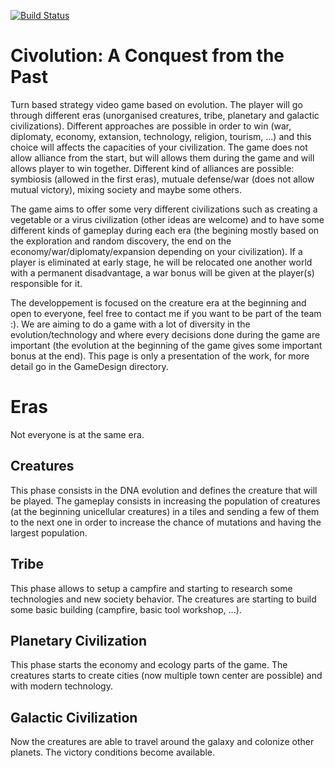 [![Build Status](https://travis-ci.org/loikki/civolution.svg?branch=master)](https://travis-ci.org/loikki/civolution)
# Civolution: A Conquest from the Past
Turn based strategy video game based on evolution.
The player will go through different eras (unorganised creatures, tribe, planetary and galactic civilizations).
Different approaches are possible in order to win (war, diplomaty, economy, extansion, technology, religion, tourism, ...) and this choice will affects the capacities of your civilization. The game does not allow alliance from the start, but will allows them during the game and will allows player to win together.
Different kind of alliances are possible: symbiosis (allowed in the first eras), mutuale defense/war (does not allow mutual victory), mixing society and maybe some others.

The game aims to offer some very different civilizations such as creating a vegetable or a virus civilization (other ideas are welcome) and to have some different kinds of gameplay during each era (the begining mostly based on the exploration and random discovery, the end on the economy/war/diplomaty/expansion depending on your civilization).
If a player is eliminated at early stage, he will be relocated one another world with a permanent disadvantage, a war bonus will be given at the player(s) responsible for it.

The developpement is focused on the creature era at the beginning and open to everyone, feel free to contact me if you want to be part of the team :).
We are aiming to do a game with a lot of diversity in the evolution/technology and where every decisions done during the game are important (the evolution at the beginning of the game gives some important bonus at the end). This page is only a presentation of the work, for more detail go in the GameDesign directory.

# Eras

Not everyone is at the same era.

Creatures
---------

This phase consists in the DNA evolution and defines the creature that will be played. The gameplay consists in increasing the population of creatures (at the beginning unicellular creatures) in a tiles and sending a few of them to the next one in order to increase the chance of mutations and having the largest population.

Tribe
-----

This phase allows to setup a campfire and starting to research some technologies and new society behavior. The creatures are starting to build some basic building (campfire, basic tool workshop, ...).

Planetary Civilization
----------------------

This phase starts the economy and ecology parts of the game. The creatures starts to create cities (now multiple town center are possible) and with modern technology.

Galactic Civilization
---------------------

Now the creatures are able to travel around the galaxy and colonize other planets. The victory conditions become available.

